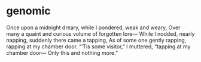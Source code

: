 # genomic
Once upon a midnight dreary, while I pondered, weak and weary,
Over many a quaint and curious volume of forgotten lore—
    While I nodded, nearly napping, suddenly there came a tapping,
As of some one gently rapping, rapping at my chamber door.
“’Tis some visitor,” I muttered, “tapping at my chamber door—
            Only this and nothing more.”

